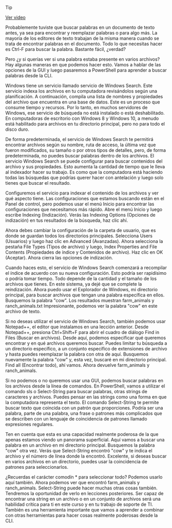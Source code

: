 > [!TIP]  
> [Ver video](https://youtu.be/ADrxNo6oxFM)

Probablemente tuviste que buscar palabras en un documento de texto antes, ya sea para encontrar y reemplazar palabras o para algo más. La mayoría de los editores de texto trabajan de la misma manera cuando se trata de encontrar palabras en el documento. Todo lo que necesitas hacer es Ctrl-F para buscar la palabra. Bastante fácil, ¿verdad?

Pero ¿y si querías ver si una palabra estaba presente en varios archivos? Hay algunas maneras en que podemos hacer esto. Vamos a hablar de las opciones de la GUI y luego pasaremos a PowerShell para aprender a buscar palabras desde la CLI.

Windows tiene un servicio llamado servicio de Windows Search. Este servicio indexa los archivos en tu computadora revisándolos según una planificación. A continuación, compila una lista de nombres y propiedades del archivo que encuentra en una base de datos. Este es un proceso que consume tiempo y recursos. Por lo tanto, en muchos servidores de Windows, ese servicio de búsqueda no está instalado o está deshabilitado. En computadoras de escritorio con Windows 8 y Windows 10, a menudo está habilitado para archivos en tu directorio principal, pero no para todo el disco duro.

De forma predeterminada, el servicio de Windows Search te permitirá encontrar archivos según su nombre, ruta de acceso, la última vez que fueron modificados, su tamaño o por otros tipos de detalles, pero, de forma predeterminada, no puedes buscar palabras dentro de los archivos. El servicio Windows Search se puede configurar para buscar contenidos del archivo y sus propiedades. Esto aumenta la cantidad de tiempo que le lleva al indexador hacer su trabajo. Es como que la computadora está haciendo todas las búsquedas que podrías querer hacer con antelación y luego solo tienes que buscar el resultado.

Configuremos el servicio para indexar el contenido de los archivos y ver qué aspecto tiene. Las configuraciones que estamos buscando están en el Panel de control, pero podemos usar el menú Inicio para encontrar las configuraciones que necesitamos más rápido. Abre el menú Inicio y luego escribe Indexing (Indización). Verás las Indexing Options (Opciones de indización) en tus resultados de la búsqueda, haz clic ahí.

Ahora debes cambiar la configuración de la carpeta de usuario, que es donde se guardan todos los directorios principales. Selecciona Users (Usuarios) y luego haz clic en Advanced (Avanzadas). Ahora selecciona la pestaña File Types (Tipos de archivo) y luego, Index Properties and File Contents (Propiedades de índice y Contenidos de archivo). Haz clic en OK (Aceptar). Ahora cierra las opciones de indización.

Cuando haces esto, el servicio de Windows Search comenzará a recompilar el índice de acuerdo con su nueva configuración. Esto podría ser rapidísimo o podría tomar tiempo. Todo depende de la cantidad y el tamaño de los archivos que tienes. En este sistema, ya dejé que se complete la reindización. Ahora puedo usar el Explorador de Windows, mi directorio principal, para buscar archivos que tengan una palabra específica en ellos. Busquemos la palabra "cow". Los resultados muestran farm_animals y ranch_animals.txt Impresionante, podemos ver la palabra "cow" en este archivo de texto.

Si no deseas utilizar el servicio de Windows Search, también podemos usar Notepad++, el editor que instalamos en una lección anterior. Desde Notepad++, presiona Ctrl+Shift+F para abrir el cuadro de diálogo Find in Files (Buscar en archivos). Desde aquí, podemos especificar qué queremos encontrar y en qué archivos queremos buscar. Puedes limitar tu búsqueda a un directorio específico, a un conjunto específico de extensiones de archivo y hasta puedes reemplazar la palabra con otra de aquí. Busquemos nuevamente la palabra "cow" y, esta vez, buscaré en mi directorio principal. Find all (Encontrar todo), ahí vamos. Ahora devuelve farm_animals y ranch_animals.

Si no podemos o no queremos usar una GUI, podemos buscar palabras en los archivos desde la línea de comandos. En PowerShell, vamos a utilizar el comando sls o Select-String para buscar palabras, otras strings de caracteres y archivos. Puedes pensar en las strings como una forma en que la computadora representa el texto. El comando Select-String te permite buscar texto que coincida con un patrón que proporciones. Podría ser una palabra, parte de una palabra, una frase o patrones más complicados que se describen con un lenguaje de coincidencia de patrones llamado expresiones regulares.

Ten en cuenta que esta es una capacidad realmente poderosa de la que apenas estamos viendo un panorama superficial. Aquí vamos a buscar una palabra en un archivo en mi directorio principal. Busquemos la palabra "cow" otra vez. Verás que Select-String encontró "cow" y te indica el archivo y el número de línea donde la encontró. Excelente, si deseas buscar en varios archivos en un directorio, puedes usar la coincidencia de patrones para seleccionarlos.

¿Recuerdas el carácter comodín * para seleccionar todo? Podemos usarlo aquí también. Ahora podemos ver que encontró farm_animals y ranch_animals. Select-String puede hacer muchas otras cosas también. Tendremos la oportunidad de verlo en lecciones posteriores. Ser capaz de encontrar una string en un archivo o en un conjunto de archivos será una habilidad crítica para ti en este curso y en tu trabajo de soporte de TI. También es una herramienta importante que vamos a aprender a combinar con otras herramientas para hacer cosas realmente poderosas desde la CLI.
